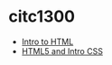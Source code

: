 # citc1300
<ul>
<li><a href="intro_to_html/index.html" target="_blank">Intro to HTML</a></li>
<li><a href="html5_to_intro_css/index.html" target="_blank">HTML5 and Intro CSS</a></li>
</ul>

